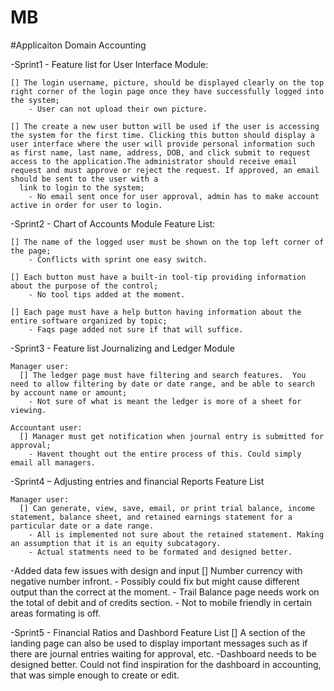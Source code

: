 # MB

#Applicaiton Domain Accounting

  -Sprint1 - Feature list for User Interface Module:  
    
    [] The login username, picture, should be displayed clearly on the top right corner of the login page once they have successfully logged into the system;
        - User can not upload their own picture. 

    [] The create a new user button will be used if the user is accessing the system for the first time. Clicking this button should display a user interface where the user will provide personal information such as first name, last name, address, DOB, and click submit to request access to the application.The administrator should receive email request and must approve or reject the request. If approved, an email should be sent to the user with a
      link to login to the system;
        - No email sent once for user approval, admin has to make account active in order for user to login.

  -Sprint2 - Chart of Accounts Module Feature List:

    [] The name of the logged user must be shown on the top left corner of the page;
        - Conflicts with sprint one easy switch.

    [] Each button must have a built-in tool-tip providing information about the purpose of the control;
        - No tool tips added at the moment.

    [] Each page must have a help button having information about the entire software organized by topic;
        - Faqs page added not sure if that will suffice. 



  -Sprint3 - Feature list Journalizing and Ledger Module

    Manager user:
      [] The ledger page must have filtering and search features.  You need to allow filtering by date or date range, and be able to search by account name or amount;
        - Not sure of what is meant the ledger is more of a sheet for viewing.

    Accountant user:
      [] Manager must get notification when journal entry is submitted for approval;
        - Havent thought out the entire process of this. Could simply email all managers.

  -Sprint4 – Adjusting entries and financial Reports Feature List

    Manager user:
      [] Can generate, view, save, email, or print trial balance, income statement, balance sheet, and retained earnings statement for a particular date or a date range.
        - All is implemented not sure about the retained statement. Making an assumption that it is an equity subcatagory. 
        - Actual statments need to be formated and designed better.

  -Added data few issues with design and input
    [] Number currency with negative number infront.
      - Possibly could fix but might cause different output than the correct at the moment.
      - Trail Balance page needs work on the total of debit and of credits section.
      - Not to mobile friendly in certain areas formating is off.

  -Sprint5 - Financial Ratios and Dashbord Feature List
    [] A section of the landing page can also be used to display important messages such as if there are 
      journal entries waiting for approval, etc.
        -Dashboard needs to be designed better. Could not find inspiration for the dashboard in accounting, that was simple enough to create or edit.